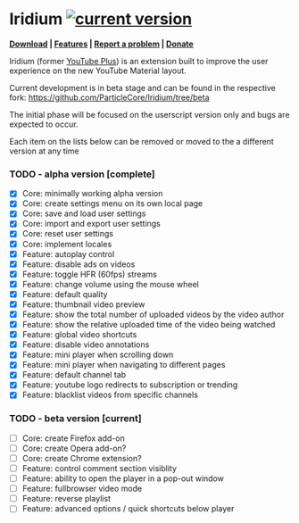 # Iridium [![current version](https://img.shields.io/github/release/ParticleCore/Iridium/all.svg)](https://github.com/ParticleCore/Iridium/releases/latest)

**[Download](https://github.com/ParticleCore/Iridium/wiki/Download) | [Features](https://github.com/ParticleCore/Iridium/wiki/Features) | [Report a problem](https://github.com/ParticleCore/Iridium/wiki/Report-a-bug) | [Donate](https://github.com/ParticleCore/Iridium/wiki/Donate)**

Iridium (former [YouTube Plus](https://github.com/ParticleCore/Particle)) is an extension built to improve the user experience on the new YouTube Material layout.

Current development is in beta stage and can be found in the respective fork: https://github.com/ParticleCore/Iridium/tree/beta

The initial phase will be focused on the userscript version only and bugs are expected to occur.

Each item on the lists below can be removed or moved to the a different version at any time

### TODO - alpha version [complete]

- [x] Core: minimally working alpha version
- [x] Core: create settings menu on its own local page
- [x] Core: save and load user settings
- [x] Core: import and export user settings
- [x] Core: reset user settings
- [x] Core: implement locales
- [x] Feature: autoplay control
- [x] Feature: disable ads on videos
- [x] Feature: toggle HFR (60fps) streams
- [x] Feature: change volume using the mouse wheel
- [x] Feature: default quality
- [x] Feature: thumbnail video preview
- [x] Feature: show the total number of uploaded videos by the video author
- [x] Feature: show the relative uploaded time of the video being watched
- [x] Feature: global video shortcuts
- [x] Feature: disable video annotations
- [x] Feature: mini player when scrolling down
- [x] Feature: mini player when navigating to different pages
- [x] Feature: default channel tab
- [x] Feature: youtube logo redirects to subscription or trending
- [x] Feature: blacklist videos from specific channels

### TODO - beta version [current]

- [ ] Core: create Firefox add-on
- [ ] Core: create Opera add-on?
- [ ] Core: create Chrome extension?
- [ ] Feature: control comment section visiblity
- [ ] Feature: ability to open the player in a pop-out window
- [ ] Feature: fullbrowser video mode
- [ ] Feature: reverse playlist
- [ ] Feature: advanced options / quick shortcuts below player
